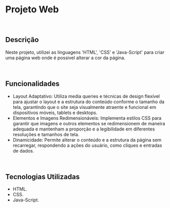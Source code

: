 <h1>Projeto Web</h1><br>

<h2>Descrição</h2>
<p>Neste projeto, utilizei as linguagens 'HTML', 'CSS' e 'Java-Script' para criar uma página web onde é possivel alterar a cor da página.</p><br>

<h2>Funcionalidades</h2>
<ul>
 <li>Layout Adaptativo: Utiliza media queries e técnicas de design flexível para ajustar o layout e a estrutura do conteúdo conforme o tamanho da tela, garantindo que o site seja visualmente atraente e funcional em dispositivos móveis, tablets e desktops.</li>
 <li>Elementos e Imagens Redimensionáveis: Implementa estilos CSS para garantir que imagens e outros elementos se redimensionem de maneira adequada e mantenham a proporção e a legibilidade em diferentes resoluções e tamanhos de tela.</i></li>
 <li>Dinamicidade: Permite alterar o conteúdo e a estrutura da página sem recarregar, respondendo a ações do usuário, como cliques e entradas de dados.</li>
</ul><br>

<h2>Tecnologias Utilizadas</h2>
<ul>
 <li>HTML.</li>
 <li>CSS.</li>
 <li>Java-Script.</li>
</ul>
